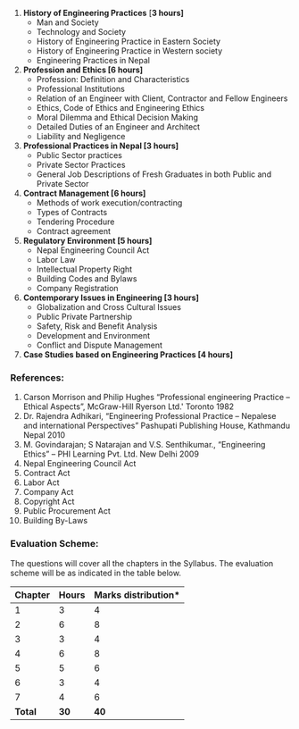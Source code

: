 1. **History of Engineering Practices** [**3 hours]**
    * Man and Society
    * Technology and Society
    * History of Engineering Practice in Eastern Society
    * History of Engineering Practice in Western society
    * Engineering Practices in Nepal
2. **Profession and Ethics [6 hours]**
    * Profession: Definition and Characteristics
    * Professional Institutions
    * Relation of an Engineer with Client, Contractor and Fellow Engineers
    * Ethics, Code of Ethics and Engineering Ethics
    * Moral Dilemma and Ethical Decision Making
    * Detailed Duties of an Engineer and Architect
    * Liability and Negligence
3. **Professional Practices in Nepal [3 hours]**
    * Public Sector practices
    * Private Sector Practices
    * General Job Descriptions of Fresh Graduates in both Public and Private Sector 
4. **Contract Management [6 hours]**
    * Methods of work execution/contracting
    * Types of Contracts
    * Tendering Procedure
    * Contract agreement
5. **Regulatory Environment [5 hours]**
    * Nepal Engineering Council Act
    * Labor Law
    * Intellectual Property Right
    * Building Codes and Bylaws
    * Company Registration
6. **Contemporary Issues in Engineering [3 hours]**
    * Globalization and Cross Cultural Issues
    * Public Private Partnership
    * Safety, Risk and Benefit Analysis
    * Development and Environment
    * Conflict and Dispute Management
7. **Case Studies based on Engineering Practices [4 hours]**

### **References:**

1. Carson Morrison and Philip Hughes “Professional engineering Practice – Ethical Aspects”, McGraw-Hill Ryerson Ltd.' Toronto 1982
2. Dr. Rajendra Adhikari, “Engineering Professional Practice – Nepalese and international Perspectives” Pashupati Publishing House, Kathmandu Nepal 2010
3. M. Govindarajan; S Natarajan and V.S. Senthikumar., “Engineering Ethics” – PHI Learning Pvt. Ltd. New Delhi 2009
4. Nepal Engineering Council Act
5. Contract Act
6. Labor Act
7. Company Act
8. Copyright Act
9. Public Procurement Act
10. Building By-Laws

### **Evaluation Scheme:**

The questions will cover all the chapters in the Syllabus. The evaluation scheme will be as indicated in the table below.

| Chapter   | Hours  | Marks distribution* |
| --------- | ------ | ------------------- |
| 1         | 3      | 4                   |
| 2         | 6      | 8                   |
| 3         | 3      | 4                   |
| 4         | 6      | 8                   |
| 5         | 5      | 6                   |
| 6         | 3      | 4                   |
| 7         | 4      | 6                   |
| **Total** | **30** | **40**              |
